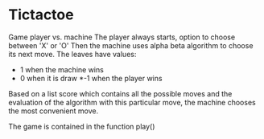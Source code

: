 # Tictactoe

Game player vs. machine
The player always starts, option to choose between 'X' or 'O'
Then the machine uses alpha beta algorithm to choose its next move. 
The leaves have values:
 * 1 when the machine wins
 * 0 when it is draw
 *-1 when the player wins
 
 Based on a list score which contains all the possible moves and the evaluation of the algorithm with this particular move, the machine chooses the most convenient move.
 
 The game is contained in the function play()
